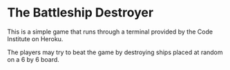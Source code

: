 <h1>The Battleship Destroyer</h1>
  This is a simple game that runs through a terminal provided by the Code Institute on Heroku.
  
  The players may try to beat the game by destroying ships placed at random on a 6 by 6 board.
  
  
